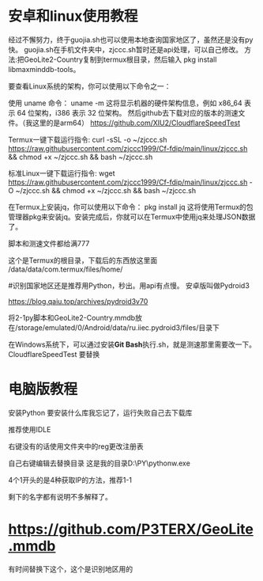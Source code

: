 # 安卓和linux使用教程

经过不懈努力，终于guojia.sh也可以使用本地查询国家地区了，虽然还是没有py快。
guojia.sh在手机文件夹中，zjccc.sh暂时还是api处理，可以自己修改。
方法:把GeoLite2-Country复制到termux根目录，然后输入
pkg install libmaxminddb-tools。


要查看Linux系统的架构，你可以使用以下命令之一：

使用 uname 命令：
uname -m
这将显示机器的硬件架构信息，例如 x86_64 表示 64 位架构，i386 表示 32 位架构。
然后github去下载对应的版本的测速文件。（我这里的是arm64）
https://github.com/XIU2/CloudflareSpeedTest


Termux一键下载运行指令:
curl -sSL -o ~/zjccc.sh https://raw.githubusercontent.com/zjccc1999/Cf-fdip/main/linux/zjccc.sh && chmod +x ~/zjccc.sh && bash ~/zjccc.sh

标准Linux一键下载运行指令:
wget https://raw.githubusercontent.com/zjccc1999/Cf-fdip/main/linux/zjccc.sh -O ~/zjccc.sh && chmod +x ~/zjccc.sh && bash ~/zjccc.sh


在Termux上安装jq，你可以使用以下命令：
pkg install jq
这将使用Termux的包管理器pkg来安装jq。安装完成后，你就可以在Termux中使用jq来处理JSON数据了。

脚本和测速文件都给满777

这个是Termux的根目录，下载后的东西放这里面
/data/data/com.termux/files/home/



#识别国家地区还是推荐用Python，秒出。用api有点慢。
安卓版叫做Pydroid3

https://blog.qaiu.top/archives/pydroid3v70


将2-1py脚本和GeoLite2-Country.mmdb放在/storage/emulated/0/Android/data/ru.iiec.pydroid3/files/目录下

在Windows系统下，可以通过安装**Git Bash**执行.sh，就是测速那里需要改一下。CloudflareSpeedTest 要替换



# 电脑版教程
安装Python
要安装什么库我忘记了，运行失败自己去下载库

推荐使用IDLE

右键没有的话使用文件夹中的reg更改注册表

自己右键编辑去替换目录   这是我的目录D:\\PY\\pythonw.exe

4个1开头的是4种获取IP的方法，推荐1-1

剩下的名字都有说明不多解释了。

# https://github.com/P3TERX/GeoLite.mmdb

有时间替换下这个，这个是识别地区用的

